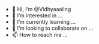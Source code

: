 - 👋 Hi, I’m @Vidhyaaaling
- 👀 I’m interested in ...
- 🌱 I’m currently learning ...
- 💞️ I’m looking to collaborate on ...
- 📫 How to reach me ...

<!---
Vidhyaaaling/Vidhyaaaling is a ✨ special ✨ repository because its `README.md` (this file) appears on your GitHub profile.
You can click the Preview link to take a look at your changes.
--->
